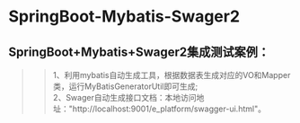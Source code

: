 # SpringBoot-Mybatis-Swager2
## SpringBoot+Mybatis+Swager2集成测试案例：  
>>1、利用mybatis自动生成工具，根据数据表生成对应的VO和Mapper类，运行MyBatisGeneratorUtil即可生成;  
>>2、Swager自动生成接口文档：本地访问地址："http://localhost:9001/e_platform/swagger-ui.html"。
